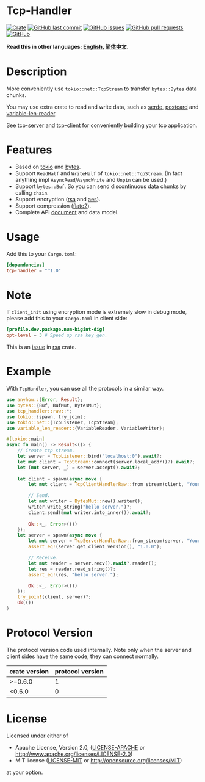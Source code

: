 # Tcp-Handler

[![Crate](https://img.shields.io/crates/v/tcp-handler.svg)](https://crates.io/crates/tcp-handler)
[![GitHub last commit](https://img.shields.io/github/last-commit/xuxiaocheng0201/tcp-handler)](https://github.com/xuxiaocheng0201/tcp-handler/commits/master)
[![GitHub issues](https://img.shields.io/github/issues-raw/xuxiaocheng0201/tcp-handler)](https://github.com/xuxiaocheng0201/tcp-handler/issues)
[![GitHub pull requests](https://img.shields.io/github/issues-pr/xuxiaocheng0201/tcp-handler)](https://github.com/xuxiaocheng0201/tcp-handler/pulls)
[![GitHub](https://img.shields.io/github/license/xuxiaocheng0201/tcp-handler)](https://github.com/xuxiaocheng0201/tcp-handler/blob/master/LICENSE)

**Read this in other languages: [English](README.md), [简体中文](README_zh.md).**

# Description

More conveniently use `tokio::net::TcpStream` to transfer `bytes::Bytes` data chunks.

You may use extra crate to read and write data,
such as [serde](https://crates.io/crates/serde),
[postcard](https://crates.io/crates/postcard) and
[variable-len-reader](https://crates.io/crates/variable-len-reader).

See [tcp-server](https://crates.io/crates/tcp-server) and [tcp-client](https://crates.io/crates/tcp-client)
for conveniently building your tcp application. 


# Features

* Based on [tokio](https://crates.io/crates/tokio) and [bytes](https://crates.io/crates/bytes).
* Support `ReadHalf` and `WriteHalf` of `tokio::net::TcpStream`.
  (In fact anything impl `AsyncRead`/`AsyncWrite` and `Unpin` can be used.)
* Support `bytes::Buf`. So you can send discontinuous data chunks by calling `chain`.
* Support encryption ([rsa](https://crates.io/crates/rsa) and [aes](https://crates.io/crates/aes-gcm)).
* Support compression ([flate2](https://crates.io/crates/flate2)).
* Complete API [document](https://docs.rs/tcp-handler/) and data model.


# Usage

Add this to your `Cargo.toml`:

```toml
[dependencies]
tcp-handler = "^1.0"
```


# Note

If `client_init` using encryption mode is extremely slow in debug mode,
please add this to your `Cargo.toml` in client side:

```toml
[profile.dev.package.num-bigint-dig]
opt-level = 3 # Speed up rsa key gen.
```

This is an [issue](https://github.com/RustCrypto/RSA/issues/29) in [rsa](https://crates.io/crates/rsa) crate.


# Example

With `TcpHandler`, you can use all the protocols in a similar way.

```rust
use anyhow::{Error, Result};
use bytes::{Buf, BufMut, BytesMut};
use tcp_handler::raw::*;
use tokio::{spawn, try_join};
use tokio::net::{TcpListener, TcpStream};
use variable_len_reader::{VariableReader, VariableWriter};

#[tokio::main]
async fn main() -> Result<()> {
    // Create tcp stream.
    let server = TcpListener::bind("localhost:0").await?;
    let mut client = TcpStream::connect(server.local_addr()?).await?;
    let (mut server, _) = server.accept().await?;
    
    let client = spawn(async move {
        let mut client = TcpClientHandlerRaw::from_stream(client, "YourApplication", "1.0.0").await?;

        // Send.
        let mut writer = BytesMut::new().writer();
        writer.write_string("hello server.")?;
        client.send(&mut writer.into_inner()).await?;
      
        Ok::<_, Error>(())
    });
    let server = spawn(async move {
        let mut server = TcpServerHandlerRaw::from_stream(server, "YourApplication", |v| v == "1.0.0", "1.0.0").await?;
        assert_eq!(server.get_client_version(), "1.0.0");

        // Receive.
        let mut reader = server.recv().await?.reader();
        let res = reader.read_string()?;
        assert_eq!(res, "hello server.");

        Ok::<_, Error>(())
    });
    try_join!(client, server)?;
    Ok(())
}
```


# Protocol Version

The protocol version code used internally.
Note only when the server and client sides have the same code,
they can connect normally.

| crate version | protocol version |
|---------------|------------------|
| \>=0.6.0      | 1                |
| <0.6.0        | 0                |


# License

Licensed under either of

- Apache License, Version 2.0, ([LICENSE-APACHE](LICENSE-APACHE) or http://www.apache.org/licenses/LICENSE-2.0)
- MIT license ([LICENSE-MIT](LICENSE-MIT) or http://opensource.org/licenses/MIT)

at your option.
